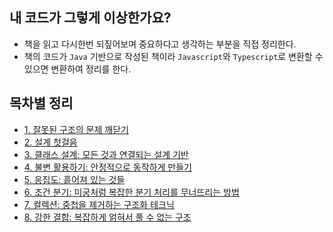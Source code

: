 ## 내 코드가 그렇게 이상한가요?

- 책을 읽고 다시한번 되짚어보며 중요하다고 생각하는 부분을 직접 정리한다.
- 책의 코드가 `Java` 기반으로 작성된 책이라 `Javascript`와 `Typescript`로 변환할 수 있으면 변환하여 정리를 한다.

## 목차별 정리

- [1. 잘못된 구조의 문제 깨닫기](./1.%20잘못된%20구조의%20문제%20깨닫기/)
- [2. 설계 첫걸음](./2.%20설계%20첫걸음/)
- [3. 클래스 설계: 모든 것과 연결되는 설계 기반](./3.%20클래스%20설계_모든%20것과%20연결되는%20설계%20기반/)
- [4. 불변 활용하기: 안정적으로 동작하게 만들기](./4.%20불변%20활용하기_안정적으로%20동작하게%20만들기/)
- [5. 응집도: 흩어져 있는 것들](./5.%20응집도_흩어져%20있는%20것들/)
- [6. 조건 분기: 미궁처럼 복잡한 분기 처리를 무너뜨리는 방법](./6.%20조건%20분기_미궁처럼%20복잡한%20분기%20처리를%20무너뜨리는%20방법/)
- [7. 컬렉션: 중첩을 제거하는 구조화 테크닉](./7.%20컬렉션_중첩을%20제거하는%20구조화%20테크닉/)
- [8. 강한 결합: 복잡하게 얽혀서 풀 수 없는 구조](./8.%20강한%20결합_복잡하게%20얽혀서%20풀%20수%20없는%20구조/)

